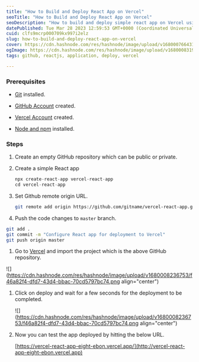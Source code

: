 ```yaml
---
title: "How to Build and Deploy React App on Vercel"
seoTitle: "How to Build and Deploy React App on Vercel"
seoDescription: "How to build and deploy simple react app on Vercel using React and GitHub"
datePublished: Tue Mar 28 2023 12:59:53 GMT+0000 (Coordinated Universal Time)
cuid: clfs9mcrp000709kx997i2elz
slug: how-to-build-and-deploy-react-app-on-vercel
cover: https://cdn.hashnode.com/res/hashnode/image/upload/v1680007664313/1f46edbc-3bc6-4069-b9f1-f3647e7a7e5f.png
ogImage: https://cdn.hashnode.com/res/hashnode/image/upload/v1680008319749/767d0a1d-7b42-4c29-9dea-2734f929381d.png
tags: github, reactjs, application, deploy, vercel

---
```


### Prerequisites

* [Git](https://git-scm.com/book/en/v2/Getting-Started-Installing-Git) installed.
    
* [GitHub Account](https://github.com/) created.
    
* [Vercel Account](https://vercel.com/docs/concepts/get-started) created.
    
* [Node and npm](https://nodejs.org/en/download) installed.
    

### Steps

1. Create an empty GitHub repository which can be public or private.
    
2. Create a simple React app
    
    ```javascript
    npx create-react-app vercel-react-app
    cd vercel-react-app
    ```
    
3. Set Github remote origin URL.
    
    ```bash
    git remote add origin https://github.com/gitname/vercel-react-app.git
    ```
    
4. Push the code changes to `master` branch.
    

```bash
git add .
git commit -m "Configure React app for deployment to Vercel"
git push origin master
```

1. Go to [Vercel](https://vercel.com/new) and import the project which is the above GitHub repository.
    

![](https://cdn.hashnode.com/res/hashnode/image/upload/v1680008236753/f46a82f4-dfd7-43d4-bbac-70cd5797bc74.png align="center")

1. Click on deploy and wait for a few seconds for the deployment to be completed.
    
    ![](https://cdn.hashnode.com/res/hashnode/image/upload/v1680008236753/f46a82f4-dfd7-43d4-bbac-70cd5797bc74.png align="center")
    
2. Now you can test the app deployed by hitting the below URL.
    
    [https://vercel-react-app-eight-ebon.vercel.app/](http://vercel-react-app-eight-ebon.vercel.app)